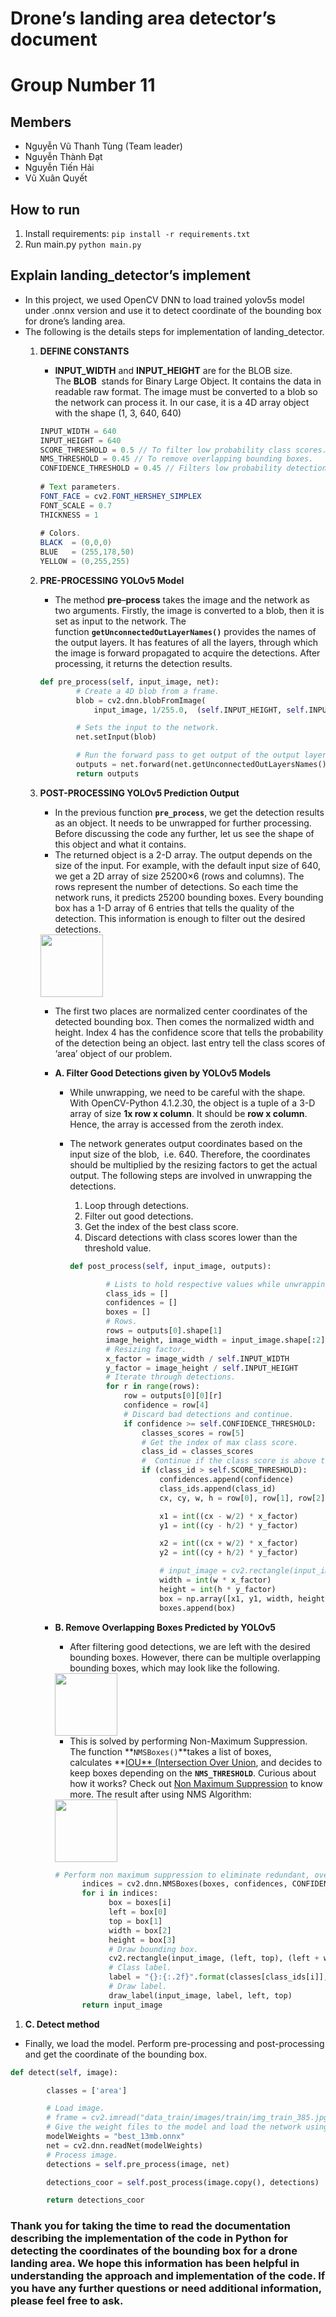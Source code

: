 # Drone’s landing area detector’s document

# Group Number 11

## Members

- Nguyễn Vũ Thanh Tùng (Team leader)
- Nguyễn Thành Đạt
- Nguyễn Tiến Hải
- Vũ Xuân Quyết

## How to run

1. Install requirements: 
`pip install -r requirements.txt`
2. Run main.py
`python main.py`

## Explain landing_detector’s implement

- In this project, we used OpenCV DNN to load trained yolov5s model under .onnx version and use it to detect coordinate of the bounding box for drone’s landing area.
- The following is the details steps for implementation of landing_detector.
    1. **DEFINE CONSTANTS**
        - **INPUT_WIDTH** and **INPUT_HEIGHT** are for the BLOB size. The **BLOB** 
        stands for Binary Large Object. It contains the data in readable raw format. The image must be converted to a blob so the network can process it. In our case, it is a 4D array object with the shape (1, 3, 640, 640)
        
        ```java
        INPUT_WIDTH = 640
        INPUT_HEIGHT = 640
        SCORE_THRESHOLD = 0.5 // To filter low probability class scores.
        NMS_THRESHOLD = 0.45 // To remove overlapping bounding boxes.
        CONFIDENCE_THRESHOLD = 0.45 // Filters low probability detections.
         
        # Text parameters.
        FONT_FACE = cv2.FONT_HERSHEY_SIMPLEX
        FONT_SCALE = 0.7
        THICKNESS = 1
         
        # Colors.
        BLACK  = (0,0,0)
        BLUE   = (255,178,50)
        YELLOW = (0,255,255)
        ```
        
    2. ****PRE-PROCESSING YOLOv5 Model****
        - The method **pre**–**process** takes the image and the network as two arguments. Firstly, the image is converted to a blob, then it is set as input to the network. The function **`getUnconnectedOutLayerNames()`** provides the names of the output layers. It has features of all the layers, through which the image is forward propagated to acquire the detections. After processing, it returns the detection results.
        
        ```python
        def pre_process(self, input_image, net):
                # Create a 4D blob from a frame.
                blob = cv2.dnn.blobFromImage(
                    input_image, 1/255.0,  (self.INPUT_HEIGHT, self.INPUT_WIDTH), [0, 0, 0], 1, crop=False)
        
                # Sets the input to the network.
                net.setInput(blob)
        
                # Run the forward pass to get output of the output layers.
                outputs = net.forward(net.getUnconnectedOutLayersNames())
                return outputs
        ```
        
    3. ****POST-PROCESSING YOLOv5 Prediction Output****
        - In the previous function **`pre_process`**, we get the detection results as an object. It needs to be unwrapped for further processing. Before discussing the code any further, let us see the shape of this object and what it contains.
        - The returned object is a 2-D array. The output depends on the size of the input. For example, with the default input size of 640, we get a 2D array of size 25200×6 (rows and columns). The rows represent the number of detections. So each time the network runs, it predicts 25200 bounding boxes. Every bounding box has a 1-D array of 6 entries that tells the quality of the detection. This information is enough to filter out the desired detections.
        
        
        <img src="https://ibb.co/Bj6Y6WW"  style="height: 100px; width:100px;"/>
        
        - The first two places are normalized center coordinates of the detected bounding box. Then comes the normalized width and height. Index 4 has the confidence score that tells the probability of the detection being an object. last entry tell the class scores of ‘area’ object of our problem.
        - **A. Filter Good Detections given by YOLOv5 Models**
            - While unwrapping, we need to be careful with the shape. With OpenCV-Python 4.1.2.30, the object is a tuple of a 3-D array of size **1x row x column**. It should be **row x column**. Hence, the array is accessed from the zeroth index.
            - The network generates output coordinates based on the input size of the blob,  i.e. 640. Therefore, the coordinates should be multiplied by the resizing factors to get the actual output. The following steps are involved in unwrapping the detections.
                1. Loop through detections.
                2. Filter out good detections.
                3. Get the index of the best class score.
                4. Discard detections with class scores lower than the threshold value. 
                
                ```python
                def post_process(self, input_image, outputs):
                
                        # Lists to hold respective values while unwrapping.
                        class_ids = []
                        confidences = []
                        boxes = []
                        # Rows.
                        rows = outputs[0].shape[1]
                        image_height, image_width = input_image.shape[:2]
                        # Resizing factor.
                        x_factor = image_width / self.INPUT_WIDTH
                        y_factor = image_height / self.INPUT_HEIGHT
                        # Iterate through detections.
                        for r in range(rows):
                            row = outputs[0][0][r]
                            confidence = row[4]
                            # Discard bad detections and continue.
                            if confidence >= self.CONFIDENCE_THRESHOLD:
                                classes_scores = row[5]
                                # Get the index of max class score.
                                class_id = classes_scores
                                #  Continue if the class score is above threshold.
                                if (class_id > self.SCORE_THRESHOLD):
                                    confidences.append(confidence)
                                    class_ids.append(class_id)
                                    cx, cy, w, h = row[0], row[1], row[2], row[3]
                
                                    x1 = int((cx - w/2) * x_factor)
                                    y1 = int((cy - h/2) * y_factor)
                
                                    x2 = int((cx + w/2) * x_factor)
                                    y2 = int((cy + h/2) * y_factor)
                
                                    # input_image = cv2.rectangle(input_image, (int(x1), int(y1)), (int(x2), int(y2)), (255,0,0), 2)
                                    width = int(w * x_factor)
                                    height = int(h * y_factor)
                                    box = np.array([x1, y1, width, height])
                                    boxes.append(box)
                ```
                
        - **B. Remove Overlapping Boxes Predicted by YOLOv5**
            - After filtering good detections, we are left with the desired bounding boxes. However, there can be multiple overlapping bounding boxes, which may look like the following.
            
          
            <img src="https://ibb.co/WcZvwyQ"  style="height: 100px; width:100px;"/>
            
            
            
            - This is solved by performing Non-Maximum Suppression. The function **`NMSBoxes()`**takes a list of boxes, calculates **[IOU** (Intersection Over Union](https://learnopencv.com/intersection-over-union-iou-in-object-detection-and-segmentation/), and decides to keep boxes depending on the **`NMS_THRESHOLD`**. Curious about how it works? Check out [Non Maximum Suppression](https://learnopencv.com/non-maximum-suppression-theory-and-implementation-in-pytorch/) to know more. The result after using NMS Algorithm:
            
        
            <img src="https://ibb.co/9Yq81WF"  style="height: 100px; width:100px;"/>
            
            
            ```python
            # Perform non maximum suppression to eliminate redundant, overlapping boxes with lower confidences.
                  indices = cv2.dnn.NMSBoxes(boxes, confidences, CONFIDENCE_THRESHOLD, NMS_THRESHOLD)
                  for i in indices:
                        box = boxes[i]
                        left = box[0]
                        top = box[1]
                        width = box[2]
                        height = box[3]             
                        # Draw bounding box.             
                        cv2.rectangle(input_image, (left, top), (left + width, top + height), BLUE, 3*THICKNESS)
                        # Class label.                      
                        label = "{}:{:.2f}".format(classes[class_ids[i]], confidences[i])             
                        # Draw label.             
                        draw_label(input_image, label, left, top)
                  return input_image
            ```
            
        

1. **C. Detect method**

- Finally, we load the model. Perform pre-processing and post-processing and get the coordinate of the bounding box.

```python
def detect(self, image):

        classes = ['area']

        # Load image.
        # frame = cv2.imread("data_train/images/train/img_train_385.jpg")
        # Give the weight files to the model and load the network using       them.
        modelWeights = "best_13mb.onnx"
        net = cv2.dnn.readNet(modelWeights)
        # Process image.
        detections = self.pre_process(image, net)

        detections_coor = self.post_process(image.copy(), detections)

        return detections_coor
```

### Thank you for taking the time to read the documentation describing the implementation of the code in Python for detecting the coordinates of the bounding box for a drone landing area. We hope this information has been helpful in understanding the approach and implementation of the code. If you have any further questions or need additional information, please feel free to ask.
